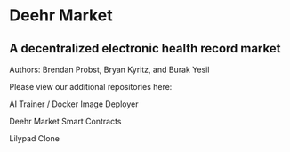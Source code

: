 # Deehr Market
## A decentralized electronic health record market 

Authors: Brendan Probst, Bryan Kyritz, and Burak Yesil 

Please view our additional repositories here: 

AI Trainer / Docker Image Deployer 

Deehr Market Smart Contracts 

Lilypad Clone 
